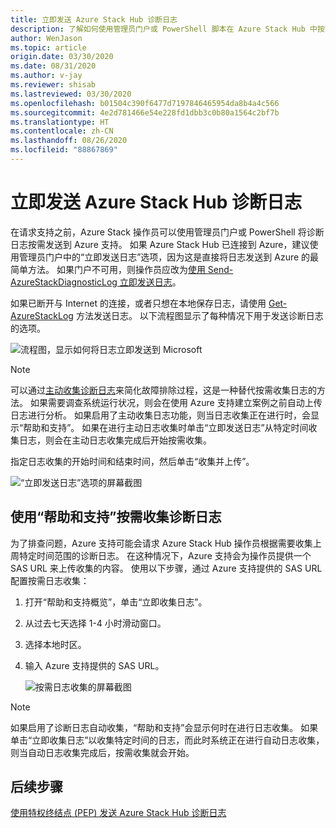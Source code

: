 ```yaml
---
title: 立即发送 Azure Stack Hub 诊断日志
description: 了解如何使用管理员门户或 PowerShell 脚本在 Azure Stack Hub 中按需收集诊断日志。
author: WenJason
ms.topic: article
origin.date: 03/30/2020
ms.date: 08/31/2020
ms.author: v-jay
ms.reviewer: shisab
ms.lastreviewed: 03/30/2020
ms.openlocfilehash: b01504c390f6477d7197846465954da8b4a4c566
ms.sourcegitcommit: 4e2d781466e54e228fd1dbb3c0b80a1564c2bf7b
ms.translationtype: HT
ms.contentlocale: zh-CN
ms.lasthandoff: 08/26/2020
ms.locfileid: "88867869"
---
```

# <a name="send-azure-stack-hub-diagnostic-logs-now"></a>立即发送 Azure Stack Hub 诊断日志

在请求支持之前，Azure Stack 操作员可以使用管理员门户或 PowerShell 将诊断日志按需发送到 Azure 支持。 如果 Azure Stack Hub 已连接到 Azure，建议使用管理员门户中的“立即发送日志”选项，因为这是直接将日志发送到 Azure 的最简单方法。 如果门户不可用，则操作员应改为[使用 Send-AzureStackDiagnosticLog 立即发送日志](./azure-stack-configure-on-demand-diagnostic-log-collection-powershell.md?view=azs-2002)。 

如果已断开与 Internet 的连接，或者只想在本地保存日志，请使用 [Get-AzureStackLog](azure-stack-get-azurestacklog.md) 方法发送日志。 以下流程图显示了每种情况下用于发送诊断日志的选项。 

![流程图，显示如何将日志立即发送到 Microsoft](media/azure-stack-help-and-support/send-logs-now-flowchart.png)

>[!NOTE]
>可以通过[主动收集诊断日志](./azure-stack-configure-automatic-diagnostic-log-collection.md?view=azs-2002)来简化故障排除过程，这是一种替代按需收集日志的方法。 如果需要调查系统运行状况，则会在使用 Azure 支持建立案例之前自动上传日志进行分析。 如果启用了主动收集日志功能，则当日志收集正在进行时，会显示“帮助和支持”。 如果在进行主动日志收集时单击“立即发送日志”从特定时间收集日志，则会在主动日志收集完成后开始按需收集。

指定日志收集的开始时间和结束时间，然后单击“收集并上传”。 

![“立即发送日志”选项的屏幕截图](media/azure-stack-help-and-support/send-logs-now.png)


## <a name="use-help-and-support-to-collect-diagnostic-logs-on-demand"></a>使用“帮助和支持”按需收集诊断日志

为了排查问题，Azure 支持可能会请求 Azure Stack Hub 操作员根据需要收集上周特定时间范围的诊断日志。 在这种情况下，Azure 支持会为操作员提供一个 SAS URL 来上传收集的内容。 使用以下步骤，通过 Azure 支持提供的 SAS URL 配置按需日志收集：

1. 打开“帮助和支持概览”，单击“立即收集日志”。  
1. 从过去七天选择 1-4 小时滑动窗口。 
1. 选择本地时区。
1. 输入 Azure 支持提供的 SAS URL。

   ![按需日志收集的屏幕截图](media/azure-stack-automatic-log-collection/collect-logs-now.png)

>[!NOTE]
>如果启用了诊断日志自动收集，“帮助和支持”会显示何时在进行日志收集。 如果单击“立即收集日志”以收集特定时间的日志，而此时系统正在进行自动日志收集，则当自动日志收集完成后，按需收集就会开始。 


## <a name="next-steps"></a>后续步骤

[使用特权终结点 (PEP) 发送 Azure Stack Hub 诊断日志](./azure-stack-configure-on-demand-diagnostic-log-collection-powershell.md?view=azs-2002)

